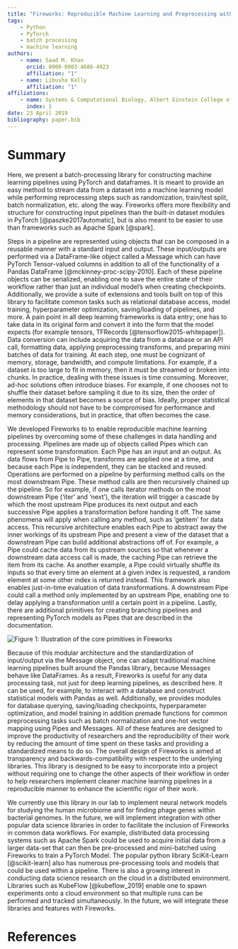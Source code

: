 ```yaml
---
title: "Fireworks: Reproducible Machine Learning and Preprocessing with PyTorch"
tags:
    - Python
    - PyTorch
    - batch processing
    - machine learning
authors:
    - name: Saad M. Khan
      orcid: 0000-0003-4686-4923
      affiliation: "1"
    - name: Libusha Kelly
      affiliation: "1"
affiliations:
    - name: Systems & Computational Biology, Albert Einstein College of Medicine
      index: 1
date: 23 April 2019
bibliography: paper.bib
---
```


# Summary

Here, we present a batch-processing library for constructing machine learning pipelines using PyTorch and dataframes. It is meant to provide an easy method to stream data from a dataset into a machine learning model while performing reprocessing steps such as randomization, train/test split, batch normalization, etc. along the way. Fireworks offers more flexibility and structure for constructing input pipelines than the built-in dataset modules in PyTorch [@paszke2017automatic], but is also meant to be easier to use than frameworks such as Apache Spark [@spark].

Steps in a pipeline are represented using objects that can be composed in a reusable manner with a standard input and output. These input/outputs are performed via a DataFrame-like object called a Message which can have PyTorch Tensor-valued columns in addition to all of the functionality of a Pandas DataFrame [@mckinney-proc-scipy-2010]. Each of these pipeline objects can be serialized, enabling one to save the entire state of their workflow rather than just an individual model’s when creating checkpoints. Additionally, we provide a suite of extensions and tools built on top of this library to facilitate common tasks such as relational database access, model training, hyperparameter optimization, saving/loading of pipelines, and more. A pain point in all deep learning frameworks is data entry; one has to take data in its original form and convert it into the form that the model expects (for example tensors, TFRecords [@tensorflow2015-whitepaper]). Data conversion can include acquiring the data from a database or an API call, formatting data, applying preprocessing transforms, and preparing mini batches of data for training. At each step, one must be cognizant of memory, storage, bandwidth, and compute limitations. For example, if a dataset is too large to fit in memory, then it must be streamed or broken into chunks. In practice, dealing with these issues is time consuming. Moreover, ad-hoc solutions often introduce biases. For example, if one chooses not to shuffle their dataset before sampling it due to its size, then the order of elements in that dataset becomes a source of bias. Ideally, proper statistical methodology should not have to be compromised for performance and memory considerations, but in practice, that often becomes the case.

We developed Fireworks to to enable reproducible machine learning pipelines by overcoming some of these challenges in data handling and processing. Pipelines are made up of objects called Pipes which can represent some transformation. Each Pipe has an input and an output. As data flows from Pipe to Pipe, transforms are applied one at a time, and because each Pipe is independent, they can be stacked and reused. Operations are performed on a pipeline by performing method calls on the most downstream Pipe.
These method calls are then recursively chained up the pipeline. So for example, if one calls iterator methods on the most downstream Pipe (‘iter’ and ‘next’), the iteration will trigger a cascade by which the most upstream Pipe produces its next output and each successive Pipe applies a transformation before handing it off. The same phenomena will apply when calling any method, such as ‘getitem’ for data access. This recursive architecture enables each Pipe to abstract away the inner workings of its upstream Pipe and present a view of the dataset that a downstream Pipe can build additional abstractions off of. For example, a Pipe could cache data from its upstream sources so that whenever a downstream data access call is made, the caching Pipe can retrieve the item from its cache. As another example, a Pipe could virtually shuffle its inputs so that every time an element at a given index is requested, a random element at some other index is returned instead. This framework also enables just-in-time evaluation of  data transformations. A downstream Pipe could call a method only implemented by an upstream Pipe, enabling one to delay applying a transformation until a certain point in a pipeline. Lastly, there are additional primitives for creating branching pipelines and representing PyTorch models as Pipes that are described in the documentation.

![Figure 1: Illustration of the core primitives in Fireworks](Models.png)

Because of this modular architecture and the standardization of input/output via the Message object, one can adapt traditional machine learning pipelines built around the Pandas library, because Messages behave like DataFrames. As a result, Fireworks is useful for any data processing task, not just for deep learning pipelines, as described here. It can be used, for example, to interact with a database and construct statistical models with Pandas as well. Additionally, we provides modules for database querying, saving/loading checkpoints, hyperparameter optimization, and model training in addition premade functions for common preprocessing tasks such as batch normalization and one-hot vector mapping using Pipes and Messages. All of these features are designed to improve the productivity of researchers and the reproducibility of their work by reducing the amount of time spent on these tasks and providing a standardized means to do so. The overall design of Fireworks is aimed at transparency and backwards-compatibility with respect to the underlying libraries. This library is designed to be easy to incorporate into a project without requiring one to change the other aspects of their workflow in order to help researchers implement cleaner machine learning pipelines in a reproducible manner to enhance the scientific rigor of their work.

We currently use this library in our lab to implement neural network models for studying the human microbiome and for finding phage genes within bacterial genomes. In the future, we will implement integration with other popular data science libraries in order to facilitate the inclusion of Fireworks in common data workflows. For example, distributed data processing systems such as Apache Spark could be used to acquire initial data from a larger data-set that can then be pre-processed and mini-batched using Fireworks to train a PyTorch Model. The popular python library SciKit-Learn [@scikit-learn] also has numerous pre-processing tools and models that could be used within a pipeline. There is also a growing interest in conducting data science research on the cloud in a distributed environment. Libraries such as KubeFlow [@kubeflow_2019] enable one to spawn experiments onto a cloud environment so that multiple runs can be performed and tracked simultaneously. In the future, we will integrate these libraries and features with Fireworks.


# References
